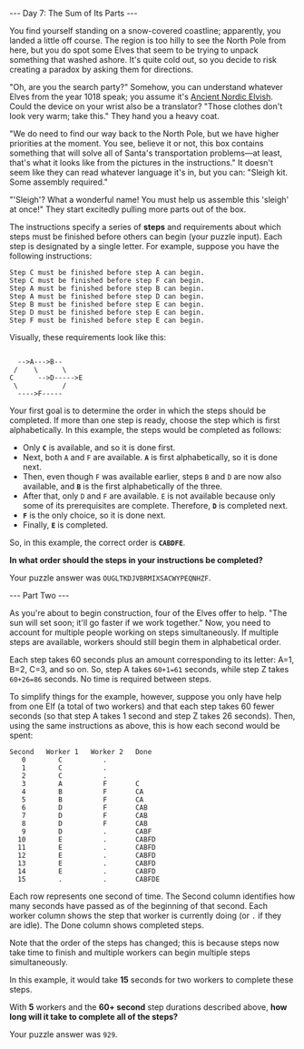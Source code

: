 --- Day 7: The Sum of Its Parts ---

You find yourself standing on a snow-covered coastline; apparently, you landed
a little off course. The region is too hilly to see the North Pole from here,
but you do spot some Elves that seem to be trying to unpack something that
washed ashore. It's quite cold out, so you decide to risk creating a paradox by
asking them for directions.

"Oh, are you the search party?" Somehow, you can understand whatever Elves from
the year 1018 speak; you assume it's [Ancient Nordic
Elvish](https://adventofcode.com/2015/day/6). Could the device on your wrist
also be a translator? "Those clothes don't look very warm; take this." They
hand you a heavy coat.

"We do need to find our way back to the North Pole, but we have higher
priorities at the moment. You see, believe it or not, this box contains
something that will solve all of Santa's transportation problems&mdash;at
least, that's what it looks like from the pictures in the instructions." It
doesn't seem like they can read whatever language it's in, but you can: "Sleigh
kit. Some assembly required."

"'Sleigh'? What a wonderful name! You must help us assemble this 'sleigh' at
once!" They start excitedly pulling more parts out of the box.

The instructions specify a series of **steps** and requirements about which
steps must be finished before others can begin (your puzzle input). Each step
is designated by a single letter. For example, suppose you have the following
instructions:

```
Step C must be finished before step A can begin.
Step C must be finished before step F can begin.
Step A must be finished before step B can begin.
Step A must be finished before step D can begin.
Step B must be finished before step E can begin.
Step D must be finished before step E can begin.
Step F must be finished before step E can begin.
```

Visually, these requirements look like this:

```

  -->A--->B--
 /    \      \
C      -->D----->E
 \           /
  ---->F-----
```

Your first goal is to determine the order in which the steps should be
completed. If more than one step is ready, choose the step which is first
alphabetically. In this example, the steps would be completed as follows:

- Only **`C`** is available, and so it is done first.
- Next, both `A` and `F` are available. **`A`** is first alphabetically, so it
  is done next.
- Then, even though `F` was available earlier, steps `B` and `D` are now also
  available, and **`B`** is the first alphabetically of the three.
- After that, only `D` and `F` are available. `E` is not available because only
  some of its prerequisites are complete. Therefore, **`D`** is completed next.
- **`F`** is the only choice, so it is done next.
- Finally, **`E`** is completed.

So, in this example, the correct order is **`CABDFE`**.

**In what order should the steps in your instructions be completed?**

Your puzzle answer was `OUGLTKDJVBRMIXSACWYPEQNHZF`.

--- Part Two ---

As you're about to begin construction, four of the Elves offer to help. "The
sun will set soon; it'll go faster if we work together." Now, you need to
account for multiple people working on steps simultaneously. If multiple steps
are available, workers should still begin them in alphabetical order.

Each step takes 60 seconds plus an amount corresponding to its letter: A=1,
B=2, C=3, and so on. So, step A takes `60+1=61` seconds, while step Z takes
`60+26=86` seconds. No time is required between steps.

To simplify things for the example, however, suppose you only have help from
one Elf (a total of two workers) and that each step takes 60 fewer seconds (so
that step A takes 1 second and step Z takes 26 seconds). Then, using the same
instructions as above, this is how each second would be spent:

```
Second   Worker 1   Worker 2   Done
   0        C          .
   1        C          .
   2        C          .
   3        A          F       C
   4        B          F       CA
   5        B          F       CA
   6        D          F       CAB
   7        D          F       CAB
   8        D          F       CAB
   9        D          .       CABF
  10        E          .       CABFD
  11        E          .       CABFD
  12        E          .       CABFD
  13        E          .       CABFD
  14        E          .       CABFD
  15        .          .       CABFDE
```

Each row represents one second of time. The Second column identifies how many
seconds have passed as of the beginning of that second. Each worker column
shows the step that worker is currently doing (or `.` if they are idle). The
Done column shows completed steps.

Note that the order of the steps has changed; this is because steps now take
time to finish and multiple workers can begin multiple steps simultaneously.

In this example, it would take **15** seconds for two workers to complete these
steps.

With **5** workers and the **60+ second** step durations described above, **how
long will it take to complete all of the steps?**

Your puzzle answer was `929`.
